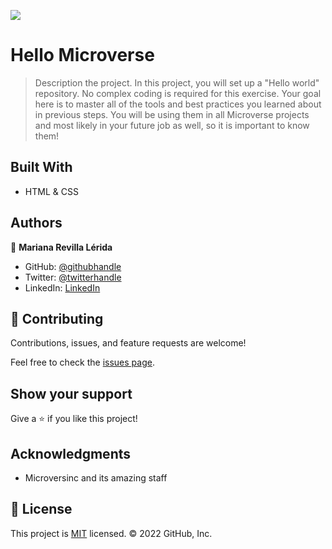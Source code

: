 ![](https://img.shields.io/badge/Microverse-blueviolet)

# Hello Microverse

> Description the project.
    In this project, you will set up a "Hello world" repository. No complex coding is required for this exercise. Your goal here is to master all of the tools and best practices you learned about in previous steps. You will be using them in all Microverse projects and most likely in your future job as well, so it is important to know them!

## Built With

- HTML & CSS

## Authors

👤 **Mariana Revilla Lérida**

- GitHub: [@githubhandle](https://github.com/marurevi)
- Twitter: [@twitterhandle](https://twitter.com/MaruRevilla)
- LinkedIn: [LinkedIn](https://linkedin.com/in/mariana-revilla-lérida-a12aba143)


## 🤝 Contributing

Contributions, issues, and feature requests are welcome!

Feel free to check the [issues page](../../issues/).

## Show your support

Give a ⭐️ if you like this project!

## Acknowledgments

- Microversinc and its amazing staff


## 📝 License

This project is [MIT](./MIT.md) licensed.
© 2022 GitHub, Inc.